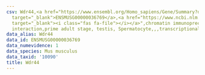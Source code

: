 ```yaml
---
csv: Wdr44,<a href="https://www.ensembl.org/Homo_sapiens/Gene/Summary?db=core;g=ENSMUSG00000036769"
  target="_blank">ENSMUSG00000036769</a>,<a href="https://www.ncbi.nlm.nih.gov/pubmed/25450459"
  target="_blank"><i class="fas fa-file"></i></a>",chromatin immunoprecipitation assay,direct
  interaction,prime adult stage, testis, Spermatocyte,,,transcriptional regulation,
data_alias: Wdr44
data_id: ENSMUSG00000036769
data_numevidence: 1
data_species: Mus musculus
data_taxid: '10090'
title: Wdr44
---
```

